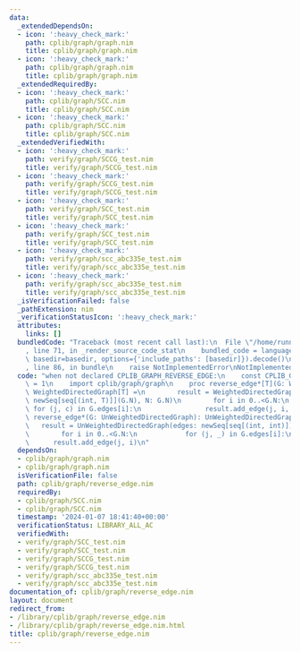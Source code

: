 ```yaml
---
data:
  _extendedDependsOn:
  - icon: ':heavy_check_mark:'
    path: cplib/graph/graph.nim
    title: cplib/graph/graph.nim
  - icon: ':heavy_check_mark:'
    path: cplib/graph/graph.nim
    title: cplib/graph/graph.nim
  _extendedRequiredBy:
  - icon: ':heavy_check_mark:'
    path: cplib/graph/SCC.nim
    title: cplib/graph/SCC.nim
  - icon: ':heavy_check_mark:'
    path: cplib/graph/SCC.nim
    title: cplib/graph/SCC.nim
  _extendedVerifiedWith:
  - icon: ':heavy_check_mark:'
    path: verify/graph/SCCG_test.nim
    title: verify/graph/SCCG_test.nim
  - icon: ':heavy_check_mark:'
    path: verify/graph/SCCG_test.nim
    title: verify/graph/SCCG_test.nim
  - icon: ':heavy_check_mark:'
    path: verify/graph/SCC_test.nim
    title: verify/graph/SCC_test.nim
  - icon: ':heavy_check_mark:'
    path: verify/graph/SCC_test.nim
    title: verify/graph/SCC_test.nim
  - icon: ':heavy_check_mark:'
    path: verify/graph/scc_abc335e_test.nim
    title: verify/graph/scc_abc335e_test.nim
  - icon: ':heavy_check_mark:'
    path: verify/graph/scc_abc335e_test.nim
    title: verify/graph/scc_abc335e_test.nim
  _isVerificationFailed: false
  _pathExtension: nim
  _verificationStatusIcon: ':heavy_check_mark:'
  attributes:
    links: []
  bundledCode: "Traceback (most recent call last):\n  File \"/home/runner/.local/lib/python3.10/site-packages/onlinejudge_verify/documentation/build.py\"\
    , line 71, in _render_source_code_stat\n    bundled_code = language.bundle(stat.path,\
    \ basedir=basedir, options={'include_paths': [basedir]}).decode()\n  File \"/home/runner/.local/lib/python3.10/site-packages/onlinejudge_verify/languages/nim.py\"\
    , line 86, in bundle\n    raise NotImplementedError\nNotImplementedError\n"
  code: "when not declared CPLIB_GRAPH_REVERSE_EDGE:\n    const CPLIB_GRAPH_REVERSE_EDGE*\
    \ = 1\n    import cplib/graph/graph\n    proc reverse_edge*[T](G: WeightedDirectedGraph[T]):\
    \ WeightedDirectedGraph[T] =\n        result = WeightedDirectedGraph[T](edges:\
    \ newSeq[seq[(int, T)]](G.N), N: G.N)\n        for i in 0..<G.N:\n           \
    \ for (j, c) in G.edges[i]:\n                result.add_edge(j, i, c)\n    proc\
    \ reverse_edge*(G: UnWeightedDirectedGraph): UnWeightedDirectedGraph =\n     \
    \   result = UnWeightedDirectedGraph(edges: newSeq[seq[(int, int)]](G.N), N: G.N)\n\
    \        for i in 0..<G.N:\n            for (j, _) in G.edges[i]:\n          \
    \      result.add_edge(j, i)\n"
  dependsOn:
  - cplib/graph/graph.nim
  - cplib/graph/graph.nim
  isVerificationFile: false
  path: cplib/graph/reverse_edge.nim
  requiredBy:
  - cplib/graph/SCC.nim
  - cplib/graph/SCC.nim
  timestamp: '2024-01-07 18:41:40+00:00'
  verificationStatus: LIBRARY_ALL_AC
  verifiedWith:
  - verify/graph/SCC_test.nim
  - verify/graph/SCC_test.nim
  - verify/graph/SCCG_test.nim
  - verify/graph/SCCG_test.nim
  - verify/graph/scc_abc335e_test.nim
  - verify/graph/scc_abc335e_test.nim
documentation_of: cplib/graph/reverse_edge.nim
layout: document
redirect_from:
- /library/cplib/graph/reverse_edge.nim
- /library/cplib/graph/reverse_edge.nim.html
title: cplib/graph/reverse_edge.nim
---
```

